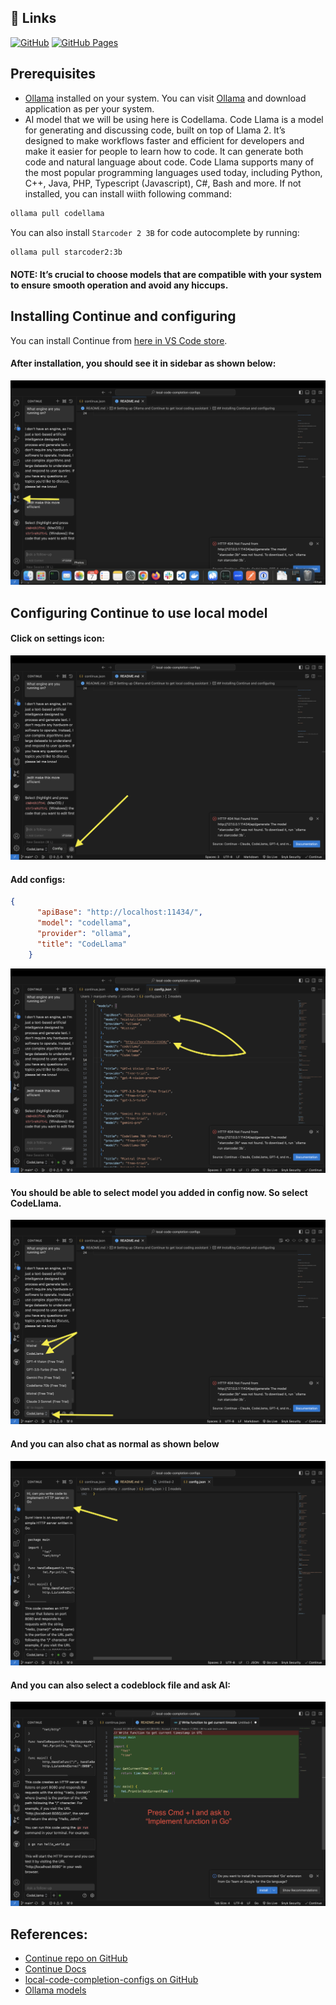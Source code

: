 ## 🔗 Links
[![GitHub](https://img.shields.io/badge/github-%23121011.svg?style=for-the-badge&logo=github&logoColor=white)](https://github.com/manjushsh/local-code-completion-configs) [![GitHub Pages](https://img.shields.io/badge/github%20pages-121013?style=for-the-badge&logo=github&logoColor=white)](https://manjushsh.github.io/local-code-completion-configs/)

## Prerequisites
- [Ollama](https://ollama.com/) installed on your system.
You can visit [Ollama](https://ollama.com/) and download application as per your system.
- AI model that we will be using here is Codellama. Code Llama is a model for generating and discussing code, built on top of Llama 2. It’s designed to make workflows faster and efficient for developers and make it easier for people to learn how to code. It can generate both code and natural language about code. Code Llama supports many of the most popular programming languages used today, including Python, C++, Java, PHP, Typescript (Javascript), C#, Bash and more. If not installed, you can install wiith following command: 

``` bash 
ollama pull codellama 
```
You can also install `Starcoder 2 3B` for code autocomplete by running:
```bash 
ollama pull starcoder2:3b
```

#### NOTE: It’s crucial to choose models that are compatible with your system to ensure smooth operation and avoid any hiccups.

## Installing Continue and configuring
You can install Continue from [here in VS Code store](https://marketplace.visualstudio.com/items?itemName=Continue.continue).

#### After installation, you should see it in sidebar as shown below:

![Continue in VSCode](https://raw.githubusercontent.com/manjushsh/local-code-completion-configs/main/public/assets/1.png)

## Configuring Continue to use local model

#### Click on settings icon: 

![Configure settings icon](https://raw.githubusercontent.com/manjushsh/local-code-completion-configs/main/public/assets/2.png)


#### Add configs: 
``` json
{
      "apiBase": "http://localhost:11434/",
      "model": "codellama",
      "provider": "ollama",
      "title": "CodeLlama"
    }
```

![Update config](https://raw.githubusercontent.com/manjushsh/local-code-completion-configs/main/public/assets/3.png)

#### You should be able to select model you added in config now. So select CodeLlama. 

![Pick modal added in dropdown](https://raw.githubusercontent.com/manjushsh/local-code-completion-configs/main/public/assets/4.png)

#### And you can also chat as normal as shown below

![Chat](https://raw.githubusercontent.com/manjushsh/local-code-completion-configs/main/public/assets/5.png)

#### And you can also select a codeblock file and ask AI: 

![Code](https://raw.githubusercontent.com/manjushsh/local-code-completion-configs/main/public/assets/6.png)

## References:
- [Continue repo on GitHub](https://raw.githubusercontent.com/continuedev/continue)
- [Continue Docs](https://continue.dev/docs/quickstart)
- [local-code-completion-configs on GitHub](https://github.com/manjushsh/local-code-completion-configs)
- [Ollama models](https://ollama.com/library)
